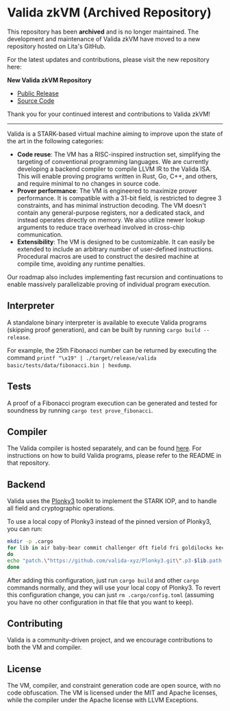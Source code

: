 # Valida zkVM (Archived Repository)

This repository has been **archived** and is no longer maintained. The development and maintenance of Valida zkVM have moved to a new repository hosted on Lita's GitHub.

For the latest updates and contributions, please visit the new repository here:

**New Valida zkVM Repository**
- [Public Release](https://github.com/lita-xyz/valida-releases)
- [Source Code](https://github.com/lita-xyz/valida-vm)

Thank you for your continued interest and contributions to Valida zkVM!

---

Valida is a STARK-based virtual machine aiming to improve upon the state of the art in the following categories:
- **Code reuse**: The VM has a RISC-inspired instruction set, simplifying the targeting of conventional programming languages. We are currently developing a backend compiler to compile LLVM IR to the Valida ISA. This will enable proving programs written in Rust, Go, C++, and others, and require minimal to no changes in source code.
- **Prover performance**: The VM is engineered to maximize prover performance. It is compatible with a 31-bit field, is restricted to degree 3 constraints, and has minimal instruction decoding. The VM doesn't contain any general-purpose registers, nor a dedicated stack, and instead operates directly on memory. We also utilize newer lookup arguments to reduce trace overhead involved in cross-chip communication.
- **Extensibility**: The VM is designed to be customizable. It can easily be extended to include an arbitrary number of user-defined instructions. Procedural macros are used to construct the desired machine at compile time, avoiding any runtime penalties.

Our roadmap also includes implementing fast recursion and continuations to enable massively parallelizable proving of individual program execution.

## Interpreter
A standalone binary interpreter is available to execute Valida programs (skipping proof generation), and can be built by running `cargo build --release`.

For example, the 25th Fibonacci number can be returned by executing the command `printf "\x19" | ./target/release/valida basic/tests/data/fibonacci.bin | hexdump`.

## Tests
A proof of a Fibonacci program execution can be generated and tested for soundness by running `cargo test prove_fibonacci`.

## Compiler 
The Valida compiler is hosted separately, and can be found [here](https://github.com/valida-xyz/valida-compiler). For instructions on how to build Valida programs, please refer to the README in that repository.

## Backend
Valida uses the [Plonky3](https://github.com/Plonky3/Plonky3) toolkit to implement the STARK IOP, and to handle all field and cryptographic operations.

To use a local copy of Plonky3 instead of the pinned version of Plonky3, you can run:

```bash
mkdir -p .cargo
for lib in air baby-bear commit challenger dft field fri goldilocks keccak matrix maybe-rayon mds merkle-tree poseidon symmetric uni-stark util
do
echo "patch.\"https://github.com/valida-xyz/Plonky3.git\".p3-$lib.path = \"../Plonky3/$lib\"" >> .cargo/config.toml
done
```

After adding this configuration, just run `cargo build` and other `cargo` commands normally, and they will use your local copy of Plonky3. To revert this configuration change, you can just `rm .cargo/config.toml` (assuming you have no other configuration in that file that you want to keep).

## Contributing
Valida is a community-driven project, and we encourage contributions to both the VM and compiler.

## License
The VM, compiler, and constraint generation code are open source, with no code obfuscation. The VM is licensed under the MIT and Apache licenses, while the compiler under the Apache license with LLVM Exceptions.
